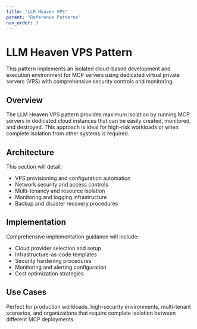 ```yaml
---
title: "LLM Heaven VPS"
parent: "Reference Patterns"
nav_order: 3
---
```


# LLM Heaven VPS Pattern

This pattern implements an isolated cloud-based development and execution environment for MCP servers using dedicated virtual private servers (VPS) with comprehensive security controls and monitoring.

## Overview

The LLM Heaven VPS pattern provides maximum isolation by running MCP servers in dedicated cloud instances that can be easily created, monitored, and destroyed. This approach is ideal for high-risk workloads or when complete isolation from other systems is required.

## Architecture

This section will detail:
- VPS provisioning and configuration automation
- Network security and access controls
- Multi-tenancy and resource isolation
- Monitoring and logging infrastructure
- Backup and disaster recovery procedures

## Implementation

Comprehensive implementation guidance will include:
- Cloud provider selection and setup
- Infrastructure-as-code templates
- Security hardening procedures
- Monitoring and alerting configuration
- Cost optimization strategies

## Use Cases

Perfect for production workloads, high-security environments, multi-tenant scenarios, and organizations that require complete isolation between different MCP deployments.
